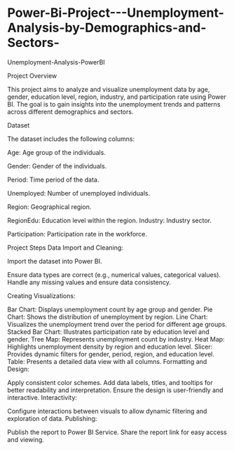 # Power-Bi-Project---Unemployment-Analysis-by-Demographics-and-Sectors-
Unemployment-Analysis-PowerBI

Project Overview

This project aims to analyze and visualize unemployment data by age, gender, education level, region, industry, and participation rate using Power BI. The goal is to gain insights into the unemployment trends and patterns across different demographics and sectors.

Dataset

The dataset includes the following columns:

Age: Age group of the individuals.

Gender: Gender of the individuals.

Period: Time period of the data.

Unemployed: Number of unemployed individuals.

Region: Geographical region.

RegionEdu: Education level within the region.
Industry: Industry sector.


Participation: Participation rate in the workforce.

Project Steps
Data Import and Cleaning:

Import the dataset into Power BI.

Ensure data types are correct (e.g., numerical values, categorical values).
Handle any missing values and ensure data consistency.

Creating Visualizations:

Bar Chart: Displays unemployment count by age group and gender.
Pie Chart: Shows the distribution of unemployment by region.
Line Chart: Visualizes the unemployment trend over the period for different age groups.
Stacked Bar Chart: Illustrates participation rate by education level and gender.
Tree Map: Represents unemployment count by industry.
Heat Map: Highlights unemployment density by region and education level.
Slicer: Provides dynamic filters for gender, period, region, and education level.
Table: Presents a detailed data view with all columns.
Formatting and Design:

Apply consistent color schemes.
Add data labels, titles, and tooltips for better readability and interpretation.
Ensure the design is user-friendly and interactive.
Interactivity:

Configure interactions between visuals to allow dynamic filtering and exploration of data.
Publishing:

Publish the report to Power BI Service.
Share the report link for easy access and viewing.
